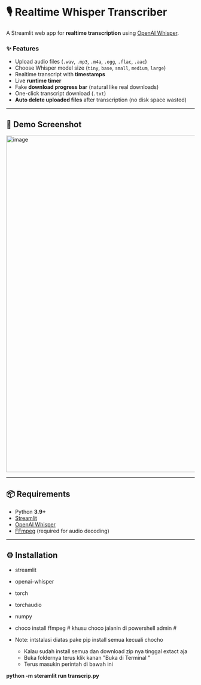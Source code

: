 # 🎙️ Realtime Whisper Transcriber

A Streamlit web app for **realtime transcription** using [OpenAI Whisper](https://github.com/openai/whisper).  

### ✨ Features
- Upload audio files (`.wav`, `.mp3`, `.m4a`, `.ogg`, `.flac`, `.aac`)
- Choose Whisper model size (`tiny`, `base`, `small`, `medium`, `large`)
- Realtime transcript with **timestamps**
- Live **runtime timer**
- Fake **download progress bar** (natural like real downloads)
- One-click transcript download (`.txt`)
- **Auto delete uploaded files** after transcription (no disk space wasted)

---

## 🚀 Demo Screenshot
<img width="1888" height="897" alt="image" src="https://github.com/user-attachments/assets/55fdff6d-24a8-4f71-a537-826e29042c61" />



---

## 📦 Requirements

- Python **3.9+**
- [Streamlit](https://streamlit.io)
- [OpenAI Whisper](https://github.com/openai/whisper)
- [FFmpeg](https://ffmpeg.org/) (required for audio decoding)

---

## ⚙️ Installation

  - streamlit
  - openai-whisper
  - torch
  - torchaudio
  - numpy
  - choco install ffmpeg # khusu choco jalanin di powershell admin #
    
  - Note: intstalasi diatas pake pip install semua kecuali chocho
    
    - Kalau sudah install semua dan download zip nya tinggal extact aja
    - Buka foldernya terus klik kanan "Buka di Terminal "
    - Terus masukin perintah di bawah ini

 ****python -m steramlit run transcrip.py****
